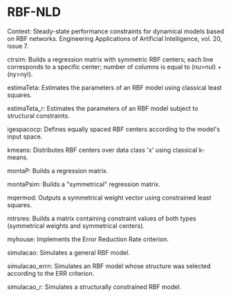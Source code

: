# RBF-NLD

Context: Steady-state performance constraints for dynamical models based on RBF networks. Engineering Applications of Artificial Intelligence, vol. 20, issue 7.

ctrsim: Builds a regression matrix with symmetric RBF centers; each line corresponds to a specific center; number of columns is equal to (nu>nul) + (ny>nyl).

estimaTeta: Estimates the parameters of an RBF model using classical least squares.

estimaTeta_r: Estimates the parameters of an RBF model subject to structural constraints.

igespacocp: Defines equally spaced RBF centers according to the model's input space.

kmeans: Distributes RBF centers over data class 'x' using classical k-means. 

montaP: Builds a regression matrix.

montaPsim: Builds a "symmetrical" regression matrix.

mqermod: Outputs a symmetrical weight vector using constrained least squares.

mtrsres: Builds a matrix containing constraint values of both types (symmetrical weights and symmetrical centers).  

myhouse: Implements the Error Reduction Rate criterion.

simulacao: Simulates a general RBF model.

simulacao_errn: Simulates an RBF model whose structure was selected according to the ERR criterion.

simulacao_r: Simulates a structurally constrained RBF model.


